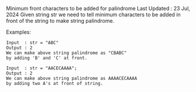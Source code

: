 Minimum front characters to be added for palindrome
Last Updated : 23 Jul, 2024
Given string str we need to tell minimum characters to be added in front of the string to make string palindrome.

Examples: 

    Input  : str = "ABC"
    Output : 2
    We can make above string palindrome as "CBABC" 
    by adding 'B' and 'C' at front.

    Input  : str = "AACECAAAA";
    Output : 2
    We can make above string palindrome as AAAACECAAAA
    by adding two A's at front of string.